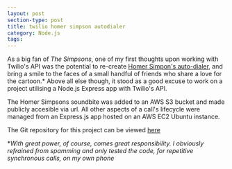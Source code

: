 ```yaml
---
layout: post
section-type: post
title: twilio homer simpson autodialer
category: Node.js
tags: 
---
```


As a big fan of *The Simpsons*, one of my first thoughts upon working with Twilio's API was the potential to re-create [Homer Simpon's auto-dialer](https://www.youtube.com/watch?v=uGnZMLf5QOI), and bring a smile to the faces of a small handful of friends who share a love for the cartoon.* 
Above all else though, it stood as a good excuse to work on a project utilising a Node.js Express app with Twilio's API. 

The Homer Simpsons soundbite was added to an AWS S3 bucket and made publicly accesible via url. 
All other aspects of a call's lifecycle were managed from an Express.js app hosted on an AWS EC2 Ubuntu instance.

The Git repository for this project can be viewed [here](https://github.com/oisinBates/homerSimpsonAutodialer)

*<i>With great power, of course, comes great responsibility. I obviously refrained from spamming and only tested the code, for repetitive synchronous calls, on my own phone</i>